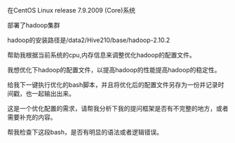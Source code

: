 在CentOS Linux release 7.9.2009 (Core)系统 

部署了hadoop集群

hadoop的安装路径是/data2/Hive210/base/hadoop-2.10.2

帮助我根据当前系统的cpu,内存信息来调整优化hadoop的配置文件。

我想优化下hadoop的配置文件，以提高hadoop的性能提高hadoop的稳定性。

给我下一键执行优化的bash脚本，并且将优化后的配置文件另存为一份并记录时间戳，也一起输出出来。

这是一个优化配置的需求，请帮我分析下我的提问框架是否有不完整的地方，或者需要补充的内容。

帮我检查下这段bash，是否有明显的语法或者逻辑错误。